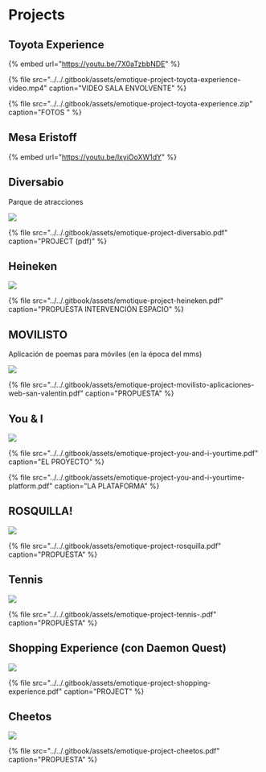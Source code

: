 # Projects

## Toyota Experience

{% embed url="https://youtu.be/7X0aTzbbNDE" %}

{% file src="../../.gitbook/assets/emotique-project-toyota-experience-video.mp4" caption="VIDEO SALA ENVOLVENTE" %}

{% file src="../../.gitbook/assets/emotique-project-toyota-experience.zip" caption="FOTOS " %}

## Mesa Eristoff

{% embed url="https://youtu.be/lxyiOoXW1dY" %}

## Diversabio

Parque de atracciones

![](../../.gitbook/assets/emotique-project-diversabio-1-.jpg)

{% file src="../../.gitbook/assets/emotique-project-diversabio.pdf" caption="PROJECT \(pdf\)" %}

## Heineken

![](../../.gitbook/assets/emotique-project-heineken.jpg)

{% file src="../../.gitbook/assets/emotique-project-heineken.pdf" caption="PROPUESTA INTERVENCIÓN ESPACIO" %}

## MOVILISTO

Aplicación de poemas para móviles \(en la época del mms\)

![](../../.gitbook/assets/emotique-project-movilisto-aplicaciones-web-san-valentin.jpg)

{% file src="../../.gitbook/assets/emotique-project-movilisto-aplicaciones-web-san-valentin.pdf" caption="PROPUESTA" %}

## You & I

![](../../.gitbook/assets/emotique-project-you-and-i-yourtime.jpg)

{% file src="../../.gitbook/assets/emotique-project-you-and-i-yourtime.pdf" caption="EL PROYECTO" %}

{% file src="../../.gitbook/assets/emotique-project-you-and-i-yourtime-platform.pdf" caption="LA PLATAFORMA" %}

## ROSQUILLA!

![](../../.gitbook/assets/emotique-project-rosquilla.jpg)

{% file src="../../.gitbook/assets/emotique-project-rosquilla.pdf" caption="PROPUESTA" %}

## Tennis

![](../../.gitbook/assets/emotique-project-tennis.jpg)

{% file src="../../.gitbook/assets/emotique-project-tennis-.pdf" caption="PROPUESTA" %}

## Shopping Experience \(con Daemon Quest\)

![](../../.gitbook/assets/emotique-project-shopping-experience.jpg)

{% file src="../../.gitbook/assets/emotique-project-shopping-experience.pdf" caption="PROJECT" %}

## Cheetos

![](../../.gitbook/assets/emotique-project-cheetos.jpg)

{% file src="../../.gitbook/assets/emotique-project-cheetos.pdf" caption="PROPUESTA" %}

